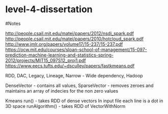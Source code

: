 # level-4-dissertation

#Notes

http://people.csail.mit.edu/matei/papers/2012/nsdi_spark.pdf
http://people.csail.mit.edu/matei/papers/2010/hotcloud_spark.pdf
http://www.jmlr.org/papers/volume17/15-237/15-237.pdf
https://ocw.mit.edu/courses/sloan-school-of-management/15-097-prediction-machine-learning-and-statistics-spring-2012/projects/MIT15_097S12_proj1.pdf
https://www.eecs.tufts.edu/~dsculley/papers/fastkmeans.pdf

RDD, DAC, Legacy, Lineage, Narrow - Wide dependency, Hadoop

DenseVector - contains all values, SparseVector - removes zeroes and maintains an array of indecies for the non zero values

Kmeans run() - takes RDD of dense vectors
In input file each line is a dot in 3D space
runAlgorithm() - takes RDD of VectorWithNorm